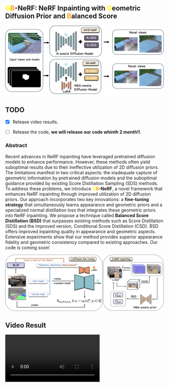 ## <span style="color: yellow;">G</span><span style="color: orange;">B</span>-NeRF: NeRF Inpainting with <span style="color: yellow;">G</span>eometric Diffusion Prior and <span style="color: orange;">B</span>alanced Score

![teaser](figs/teaser.jpg)
## TODO
- [x] Release video results.
- [ ] Release the code, **we will release our code whinth 2 month!!**.



### Abstract
Recent advances in NeRF inpainting have leveraged pretrained diffusion models to enhance performance. However, these methods often yield suboptimal results due to their ineffective utilization of 2D diffusion priors. The limitations manifest in two critical aspects: the inadequate capture of geometric information by pretrained diffusion models and the suboptimal guidance provided by existing Score Distillation Sampling (SDS) methods. To address these problems, we introduce **<span style="color: yellow;">G</span><span style="color: orange;">B</span>-NeRF**, a novel framework that enhances NeRF inpainting through improved utilization of 2D diffusion priors. Our approach incorporates two key innovations: a **fine-tuning strategy** that simultaneously learns appearance and geometric priors and a specialized normal distillation loss that integrates these geometric priors into NeRF inpainting. We propose a technique called **Balanced Score Distillation (BSD)** that surpasses existing methods such as Score Distillation (SDS) and the improved version, Conditional Score Distillation (CSD). BSD offers improved inpainting quality in appearance and geometric aspects. Extensive experiments show that our method provides superior appearance fidelity and geometric consistency compared to existing approaches. Our code is coming soon!

![pipeline](figs/pipeline.jpg)
## Video Result
<video controls>
  <source src="https://youtu.be/wnqE3VqRMMQ" type="video/mp4">
  您的浏览器不支持视频标签。
</video>
